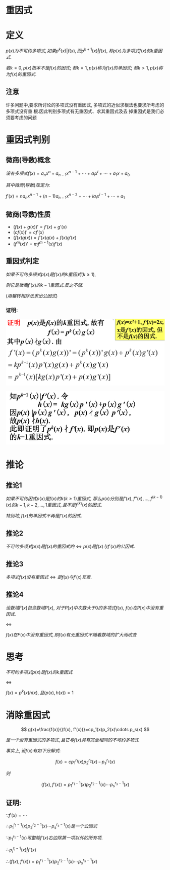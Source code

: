 # 重因式

# 定义

$p(x)为不可约多项式, 如果p^k(x)|f(x),而p^{k+1}(x)\not|f(x),$ 
$称p(x)为多项式f(x)的k重因式.$

$若k=0,p(x)根本不是f(x)的因式;$
$若k=1,p(x)称为f(x)的单因式;$
$若k>1,p(x)称为f(x)的重因式.$


## 注意

许多问题中,要求所讨论的多项式没有重因式, 多项式的近似求根法也要求所考虑的多项式没有重 根.因此判别多项式有无重因式、求其重因式及去 掉重因式是我们必须要考虑的问题

# 重因式判别

## 微商(导数)概念

$设有多项式f(x)=a_nx^n+a_{n-1}x^{n-1}+\cdots+a_ix^i+\cdots+a_1x+a_0$

$其中微商(导数)规定为:$

$f'(x)=na_nx^{n-1}+(n-1)a_{n-1}x^{n-2}+\cdots+ia_ix^{i-1}+\cdots+a_1$

## 微商(导数)性质

* $(f(x)+g(x))'=f'(x)+g'(x)$
* $(cf(x))'=cf'(x)$
* $(f(x)g(x))=f'(x)g(x)+f(x)g'(x)$
* $(f^m(x))'=mf^{m-1}(x)f'(x)$

## 重因式判定

$如果不可约多项式p(x)是f(x)的k重因式(k≥1),$

$则它是微商f'(x)的k-1重因式.反之不然.$

$(用辗转相除法求出公因式)$

### 证明:

![](./image/2020-10-21-08-42-45.png)

![](./image/2020-10-21-08-44-00.png)

# 推论

## 推论1

$如果不可约因式p(x)是f(x)的k(k ≥ 1)重因式,$
$那么p(x)分别是f'(x),f''(x),…,f^{(k-1)}(x)的k-1,k-2,…,1重因式,且不是f^{(k)}(x)的因式.$

$特别地,f(x)的单因式不再是f'(x)的因式.$

## 推论2

$不可约多项式p(x)是f(x)的重因式的\Leftrightarrow p(x)是f(x)与f'(x)的公因式.$

## 推论3

$多项式f(x)没有重因式\Leftrightarrow 是f(x)与f'(x)互素.$

## 推论4

$设数域F[x]包含数域P[x],$
$对于P[x]中次数大于0的多项式f(x),$
$f(x)在P[x]中没有重因式.$

$\Leftrightarrow$

$f(x)在F(x)中没有重因式, 即f(x)有无重因式不随着数域的扩大而改变$


# 思考

$不可约多项式p(x)是f(x)的k重因式$

$\Leftrightarrow$

$f(x)=p^k(x)h(x), 且(p(x),h(x))=1$


# 消除重因式

$$
g(x)=\frac{f(x)}{(f(x), f'(x))}=cp_1(x)p_2(x)\cdots p_s(x)
$$

$是一个没有重因式的多项式, 且它与f(x)具有完全相同的不可约多项式$

$事实上, 设f(x)有如下分解式:$

$$
f(x)=cp_1^{r_1}(x)p_2^{r_2}(x)\cdots p_s^{r_s}(x)
$$

$则$

$$
(f(x),f'(x))=p_1^{r_1-1}(x)p_2^{r_2-1}(x)\cdots p_s^{r_s-1}(x)
$$

## 证明:

$\because f'(x)=\cdots$

$\therefore p_1^{r_1-1}(x)p_2^{r_2-1}(x)\cdots p_s^{r_s-1}(x)是一个公因式$

$\because p_1^{r_1-1}(x)可整除f'(x)右边除第一项以外的所有项.$

$\therefore p_i^{r_i-1}(x)\not |f'(x)$

$\therefore (f(x),f'(x))=p_1^{r_1-1}(x)p_2^{r_2-1}(x)\cdots p_s^{r_s-1}(x)$

